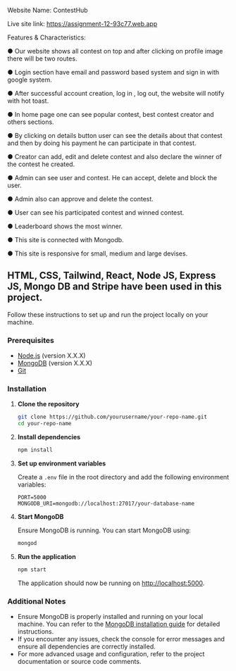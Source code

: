 Website Name: ContestHub

Live site link: https://assignment-12-93c77.web.app

Features & Characteristics:

● Our website shows all contest on top and after clicking on profile image there will be two routes.

● Login section have email and password based system and sign in with google system.

● After successful account creation, log in , log out, the website will notify with hot toast.

● In home page one can see popular contest, best contest creator and others sections.

● By clicking on details button user can see the details about that contest and then by doing his payment he can participate in that contest.

● Creator can add, edit and delete contest and also declare the winner of the contest he created.

● Admin can see user and contest. He can accept, delete and block the user.

● Admin also can approve and delete the contest.

● User can see his participated contest and winned contest.

● Leaderboard shows the most winner.

● This site is connected with Mongodb.

● This site is responsive for small, medium and large devises.


## HTML, CSS, Tailwind, React, Node JS, Express JS, Mongo DB and Stripe have been used in this project.



Follow these instructions to set up and run the project locally on your machine.

### Prerequisites

- [Node.js](https://nodejs.org/) (version X.X.X)
- [MongoDB](https://www.mongodb.com/) (version X.X.X)
- [Git](https://git-scm.com/)

### Installation

1. **Clone the repository**

    ```sh
    git clone https://github.com/yourusername/your-repo-name.git
    cd your-repo-name
    ```

2. **Install dependencies**

    ```sh
    npm install
    ```

3. **Set up environment variables**

    Create a `.env` file in the root directory and add the following environment variables:

    ```env
    PORT=5000
    MONGODB_URI=mongodb://localhost:27017/your-database-name
    ```

4. **Start MongoDB**

    Ensure MongoDB is running. You can start MongoDB using:

    ```sh
    mongod
    ```

5. **Run the application**

    ```sh
    npm start
    ```

    The application should now be running on [http://localhost:5000](http://localhost:5000).

### Additional Notes

- Ensure MongoDB is properly installed and running on your local machine. You can refer to the [MongoDB installation guide](https://docs.mongodb.com/manual/installation/) for detailed instructions.
- If you encounter any issues, check the console for error messages and ensure all dependencies are correctly installed.
- For more advanced usage and configuration, refer to the project documentation or source code comments.
